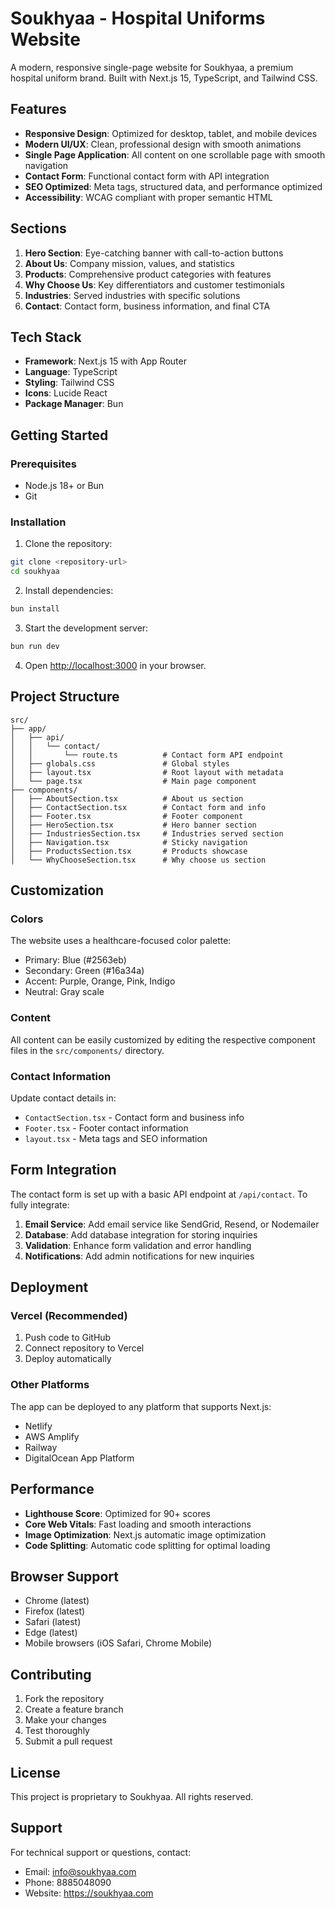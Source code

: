 # Soukhyaa - Hospital Uniforms Website

A modern, responsive single-page website for Soukhyaa, a premium hospital uniform brand. Built with Next.js 15, TypeScript, and Tailwind CSS.

## Features

- **Responsive Design**: Optimized for desktop, tablet, and mobile devices
- **Modern UI/UX**: Clean, professional design with smooth animations
- **Single Page Application**: All content on one scrollable page with smooth navigation
- **Contact Form**: Functional contact form with API integration
- **SEO Optimized**: Meta tags, structured data, and performance optimized
- **Accessibility**: WCAG compliant with proper semantic HTML

## Sections

1. **Hero Section**: Eye-catching banner with call-to-action buttons
2. **About Us**: Company mission, values, and statistics
3. **Products**: Comprehensive product categories with features
4. **Why Choose Us**: Key differentiators and customer testimonials
5. **Industries**: Served industries with specific solutions
6. **Contact**: Contact form, business information, and final CTA

## Tech Stack

- **Framework**: Next.js 15 with App Router
- **Language**: TypeScript
- **Styling**: Tailwind CSS
- **Icons**: Lucide React
- **Package Manager**: Bun

## Getting Started

### Prerequisites

- Node.js 18+ or Bun
- Git

### Installation

1. Clone the repository:
```bash
git clone <repository-url>
cd soukhyaa
```

2. Install dependencies:
```bash
bun install
```

3. Start the development server:
```bash
bun run dev
```

4. Open [http://localhost:3000](http://localhost:3000) in your browser.

## Project Structure

```
src/
├── app/
│   ├── api/
│   │   └── contact/
│   │       └── route.ts          # Contact form API endpoint
│   ├── globals.css               # Global styles
│   ├── layout.tsx                # Root layout with metadata
│   └── page.tsx                  # Main page component
├── components/
│   ├── AboutSection.tsx          # About us section
│   ├── ContactSection.tsx        # Contact form and info
│   ├── Footer.tsx                # Footer component
│   ├── HeroSection.tsx           # Hero banner section
│   ├── IndustriesSection.tsx     # Industries served section
│   ├── Navigation.tsx            # Sticky navigation
│   ├── ProductsSection.tsx       # Products showcase
│   └── WhyChooseSection.tsx      # Why choose us section
```

## Customization

### Colors
The website uses a healthcare-focused color palette:
- Primary: Blue (#2563eb)
- Secondary: Green (#16a34a)
- Accent: Purple, Orange, Pink, Indigo
- Neutral: Gray scale

### Content
All content can be easily customized by editing the respective component files in the `src/components/` directory.

### Contact Information
Update contact details in:
- `ContactSection.tsx` - Contact form and business info
- `Footer.tsx` - Footer contact information
- `layout.tsx` - Meta tags and SEO information

## Form Integration

The contact form is set up with a basic API endpoint at `/api/contact`. To fully integrate:

1. **Email Service**: Add email service like SendGrid, Resend, or Nodemailer
2. **Database**: Add database integration for storing inquiries
3. **Validation**: Enhance form validation and error handling
4. **Notifications**: Add admin notifications for new inquiries

## Deployment

### Vercel (Recommended)
1. Push code to GitHub
2. Connect repository to Vercel
3. Deploy automatically

### Other Platforms
The app can be deployed to any platform that supports Next.js:
- Netlify
- AWS Amplify
- Railway
- DigitalOcean App Platform

## Performance

- **Lighthouse Score**: Optimized for 90+ scores
- **Core Web Vitals**: Fast loading and smooth interactions
- **Image Optimization**: Next.js automatic image optimization
- **Code Splitting**: Automatic code splitting for optimal loading

## Browser Support

- Chrome (latest)
- Firefox (latest)
- Safari (latest)
- Edge (latest)
- Mobile browsers (iOS Safari, Chrome Mobile)

## Contributing

1. Fork the repository
2. Create a feature branch
3. Make your changes
4. Test thoroughly
5. Submit a pull request

## License

This project is proprietary to Soukhyaa. All rights reserved.

## Support

For technical support or questions, contact:
- Email: info@soukhyaa.com
- Phone: 8885048090
- Website: https://soukhyaa.com